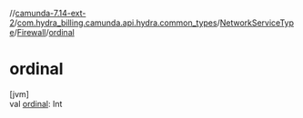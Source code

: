 //[camunda-7.14-ext-2](../../../../index.md)/[com.hydra_billing.camunda.api.hydra.common_types](../../index.md)/[NetworkServiceType](../index.md)/[Firewall](index.md)/[ordinal](ordinal.md)

# ordinal

[jvm]\
val [ordinal](ordinal.md): Int

